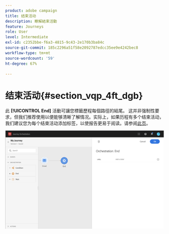 ```yaml
---
product: adobe campaign
title: 结束活动
description: 瞭解結束活動
feature: Journeys
role: User
level: Intermediate
exl-id: c2352bbe-f6a3-4815-9c43-2e170b3ba84c
source-git-commit: 185c2296a51f58e2092787edcc35ee9e4242bec8
workflow-type: tm+mt
source-wordcount: '59'
ht-degree: 67%

---
```


# 结束活动{#section_vqp_4ft_dgb}

此 **[!UICONTROL End]** 活動可讓您標籤歷程每個路徑的結尾。 这并非强制性要求，但我们推荐使用以便能够清晰了解情况。实际上，如果历程有多个结束活动，我们建议您为每个结束活动添加标签，以使报告更易于阅读。请参阅[此页](../reporting/about-journey-reports.md)。

![](../assets/journey54.png)
